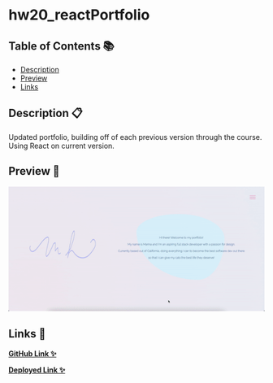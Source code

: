 # hw20_reactPortfolio

## Table of Contents 📚

- [Description](#description)
- [Preview](#preview)
- [Links](#links)

## Description 📋

Updated portfolio, building off of each previous version through the course. Using React on current version. 

## Preview 📸

![Visual](./react-portfolio/src/assets/images/porti.gif)

## Links 💾

**[GitHub Link ✨](https://github.com/mxhuisken/hw20_reactPortfolio)**

**[Deployed Link ✨](https://mxhuisken.github.io/hw20_reactPortfolio)**
